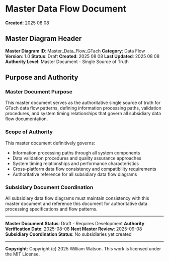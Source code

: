 # Master Data Flow Document

**Created**: 2025 08 08

## Master Diagram Header

**Master Diagram ID**: Master_Data_Flow_GTach
**Category**: Data Flow
**Version**: 1.0
**Status**: Draft
**Created**: 2025 08 08
**Last Updated**: 2025 08 08
**Authority Level**: Master Document - Single Source of Truth

## Purpose and Authority

### Master Document Purpose
This master document serves as the authoritative single source of truth for GTach data flow patterns, defining information processing paths, validation procedures, and system timing relationships that govern all subsidiary data flow documentation.

### Scope of Authority
This master document definitively governs:
- Information processing paths through all system components
- Data validation procedures and quality assurance approaches
- System timing relationships and performance characteristics
- Cross-platform data flow consistency and compatibility requirements
- Authoritative reference for all subsidiary data flow diagrams

### Subsidiary Document Coordination
All subsidiary data flow diagrams must maintain consistency with this master document and reference this document for authoritative data processing specifications and flow patterns.

---

**Master Document Status**: Draft - Requires Development
**Authority Verification Date**: 2025-08-08
**Next Master Review**: 2025-09-08
**Subsidiary Coordination Status**: No subsidiaries yet created

---

**Copyright**: Copyright (c) 2025 William Watson. This work is licensed under the MIT License.
